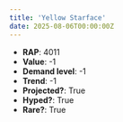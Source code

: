 ```yaml
---
title: 'Yellow Starface'
date: 2025-08-06T00:00:00Z
---
```

- **RAP**: 4011
- **Value**: -1
- **Demand level**: -1
- **Trend**: -1
- **Projected?**: True
- **Hyped?**: True
- **Rare?**: True
